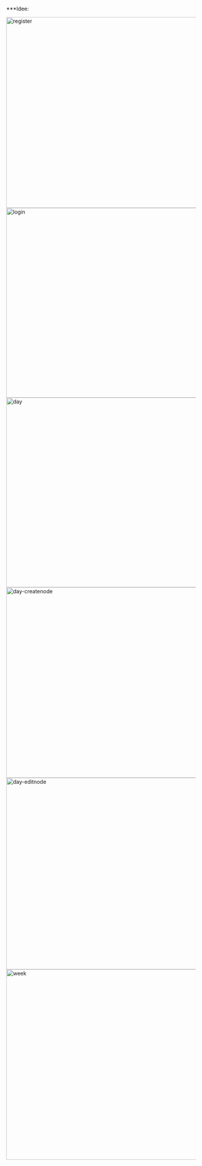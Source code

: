 ***Idee:

<img width="508" alt="register" src="https://github.com/user-attachments/assets/fea0c6b6-6a8b-47dd-bab5-3ed4966beeb1">

<img width="505" alt="login" src="https://github.com/user-attachments/assets/3d72dd39-c698-4b3e-a918-8bedbec9c93e">

<img width="505" alt="day" src="https://github.com/user-attachments/assets/a927a410-d242-47e5-b7ec-519464c50c74">

<img width="507" alt="day-createnode" src="https://github.com/user-attachments/assets/dcf2e418-b67e-4a08-a81d-b646463a6b56">

<img width="510" alt="day-editnode" src="https://github.com/user-attachments/assets/59dc1885-42a9-47d5-870b-8ee533a8f381">

<img width="507" alt="week" src="https://github.com/user-attachments/assets/7755b71d-892b-43e8-8669-1ff2ce6859b0">

